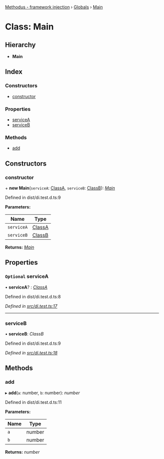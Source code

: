 [Methodus - framework injection](../README.md) › [Globals](../globals.md) › [Main](modules/framework/injection/main.md)

# Class: Main

## Hierarchy

* **Main**

## Index

### Constructors

* [constructor](#constructor)

### Properties

* [serviceA](#optional-servicea)
* [serviceB](#serviceb)

### Methods

* [add](#add)

## Constructors

###  constructor

\+ **new Main**(`serviceA`: [ClassA](modules/framework/injection/classa.md), `serviceB`: [ClassB](classb.md)): *[Main](main.md)*

Defined in dist/di.test.d.ts:9

**Parameters:**

Name | Type |
------ | ------ |
`serviceA` | [ClassA](modules/framework/injection/classa.md) |
`serviceB` | [ClassB](modules/framework/injection/classb.md) |

**Returns:** *[Main](modules/framework/injection/main.md)*

## Properties

### `Optional` serviceA

• **serviceA**? : *[ClassA](modules/framework/injection/classa.md)*

Defined in dist/di.test.d.ts:8

*Defined in [src/di.test.ts:17](#L17)*

___

###  serviceB

• **serviceB**: *ClassB*

Defined in dist/di.test.d.ts:9

*Defined in [src/di.test.ts:18](#L18)*

## Methods

###  add

▸ **add**(`a`: number, `b`: number): *number*

Defined in dist/di.test.d.ts:11

**Parameters:**

Name | Type |
------ | ------ |
`a` | number |
`b` | number |

**Returns:** *number*
